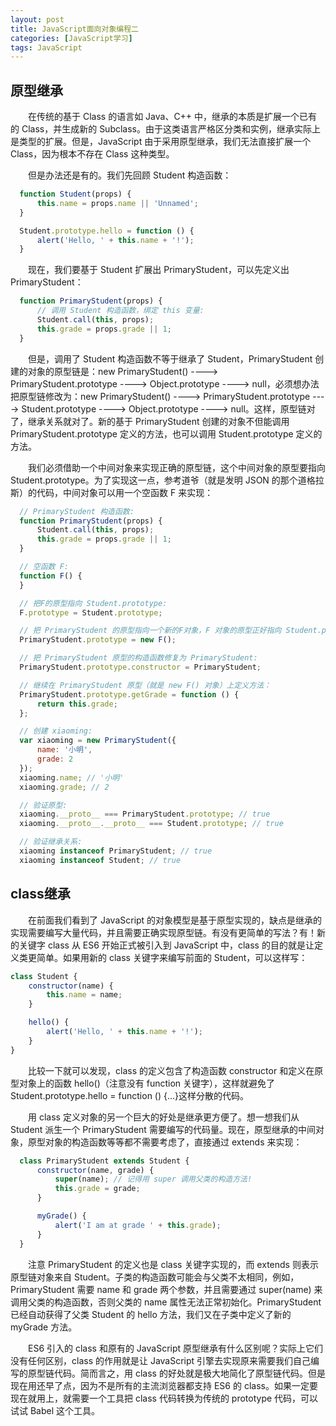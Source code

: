```yaml
---
layout: post
title: JavaScript面向对象编程二
categories: [JavaScript学习]
tags: JavaScript
---
```


## 原型继承
&emsp;&emsp;在传统的基于 Class 的语言如 Java、C++ 中，继承的本质是扩展一个已有的 Class，并生成新的 Subclass。由于这类语言严格区分类和实例，继承实际上是类型的扩展。但是，JavaScript 由于采用原型继承，我们无法直接扩展一个 Class，因为根本不存在 Class 这种类型。

&emsp;&emsp;但是办法还是有的。我们先回顾 Student 构造函数：
```javascript
  function Student(props) {
      this.name = props.name || 'Unnamed';
  }

  Student.prototype.hello = function () {
      alert('Hello, ' + this.name + '!');
  }
```
&emsp;&emsp;现在，我们要基于 Student 扩展出 PrimaryStudent，可以先定义出 PrimaryStudent：
```javascript
  function PrimaryStudent(props) {
      // 调用 Student 构造函数，绑定 this 变量:
      Student.call(this, props);
      this.grade = props.grade || 1;
  }
```
&emsp;&emsp;但是，调用了 Student 构造函数不等于继承了 Student，PrimaryStudent 创建的对象的原型链是：new PrimaryStudent() ----> PrimaryStudent.prototype ----> Object.prototype ----> null，必须想办法把原型链修改为：new PrimaryStudent() ----> PrimaryStudent.prototype ----> Student.prototype ----> Object.prototype ----> null。这样，原型链对了，继承关系就对了。新的基于 PrimaryStudent 创建的对象不但能调用 PrimaryStudent.prototype 定义的方法，也可以调用 Student.prototype 定义的方法。

&emsp;&emsp;我们必须借助一个中间对象来实现正确的原型链，这个中间对象的原型要指向 Student.prototype。为了实现这一点，参考道爷（就是发明 JSON 的那个道格拉斯）的代码，中间对象可以用一个空函数 F 来实现：
```javascript
  // PrimaryStudent 构造函数:
  function PrimaryStudent(props) {
      Student.call(this, props);
      this.grade = props.grade || 1;
  }

  // 空函数 F:
  function F() {
  }

  // 把F的原型指向 Student.prototype:
  F.prototype = Student.prototype;

  // 把 PrimaryStudent 的原型指向一个新的F对象，F 对象的原型正好指向 Student.prototype:
  PrimaryStudent.prototype = new F();

  // 把 PrimaryStudent 原型的构造函数修复为 PrimaryStudent:
  PrimaryStudent.prototype.constructor = PrimaryStudent;

  // 继续在 PrimaryStudent 原型（就是 new F() 对象）上定义方法：
  PrimaryStudent.prototype.getGrade = function () {
      return this.grade;
  };

  // 创建 xiaoming:
  var xiaoming = new PrimaryStudent({
      name: '小明',
      grade: 2
  });
  xiaoming.name; // '小明'
  xiaoming.grade; // 2

  // 验证原型:
  xiaoming.__proto__ === PrimaryStudent.prototype; // true
  xiaoming.__proto__.__proto__ === Student.prototype; // true

  // 验证继承关系:
  xiaoming instanceof PrimaryStudent; // true
  xiaoming instanceof Student; // true
```

## class继承
&emsp;&emsp;在前面我们看到了 JavaScript 的对象模型是基于原型实现的，缺点是继承的实现需要编写大量代码，并且需要正确实现原型链。有没有更简单的写法？有！新的关键字 class 从 ES6 开始正式被引入到 JavaScript 中，class 的目的就是让定义类更简单。如果用新的 class 关键字来编写前面的 Student，可以这样写：
```javascript
class Student {
    constructor(name) {
        this.name = name;
    }

    hello() {
        alert('Hello, ' + this.name + '!');
    }
}
```
&emsp;&emsp;比较一下就可以发现，class 的定义包含了构造函数 constructor 和定义在原型对象上的函数 hello()（注意没有 function 关键字），这样就避免了 Student.prototype.hello = function () {...}这样分散的代码。

&emsp;&emsp;用 class 定义对象的另一个巨大的好处是继承更方便了。想一想我们从 Student 派生一个 PrimaryStudent 需要编写的代码量。现在，原型继承的中间对象，原型对象的构造函数等等都不需要考虑了，直接通过 extends 来实现：
```javascript
  class PrimaryStudent extends Student {
      constructor(name, grade) {
          super(name); // 记得用 super 调用父类的构造方法!
          this.grade = grade;
      }

      myGrade() {
          alert('I am at grade ' + this.grade);
      }
  }
```
&emsp;&emsp;注意 PrimaryStudent 的定义也是 class 关键字实现的，而 extends 则表示原型链对象来自 Student。子类的构造函数可能会与父类不太相同，例如，PrimaryStudent 需要 name 和 grade 两个参数，并且需要通过 super(name) 来调用父类的构造函数，否则父类的 name 属性无法正常初始化。PrimaryStudent 已经自动获得了父类 Student 的 hello 方法，我们又在子类中定义了新的 myGrade 方法。

&emsp;&emsp;ES6 引入的 class 和原有的 JavaScript 原型继承有什么区别呢？实际上它们没有任何区别，class 的作用就是让 JavaScript 引擎去实现原来需要我们自己编写的原型链代码。简而言之，用 class 的好处就是极大地简化了原型链代码。但是现在用还早了点，因为不是所有的主流浏览器都支持 ES6 的 class。如果一定要现在就用上，就需要一个工具把 class 代码转换为传统的 prototype 代码，可以试试 Babel 这个工具。
